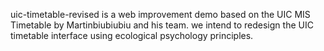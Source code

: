 uic-timetable-revised is a web improvement demo based on the UIC MIS Timetable by Martinbiubiubiu and his team. we intend to redesign the UIC timetable interface using ecological psychology principles.

